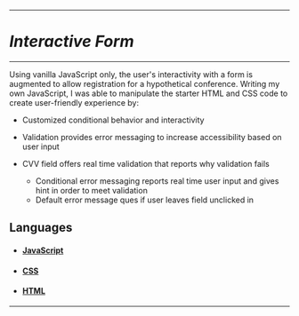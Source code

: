 ------

# *Interactive Form*

------



Using vanilla JavaScript only, the user's interactivity with a form is augmented to allow registration for a hypothetical conference.  Writing my own JavaScript, I was able to manipulate the starter HTML and CSS code to create user-friendly experience by:



- Customized conditional behavior and interactivity
- Validation provides error messaging to increase accessibility based on user input
- CVV field offers real time validation that reports why validation fails

  -  Conditional error messaging reports real time user input and gives hint in order to meet validation
  - Default error message ques if user leaves field unclicked in

## Languages

- #### [JavaScript](https://developer.mozilla.org/en-US/docs/Web/JavaScript)

- #### [CSS](https://developer.mozilla.org/en-US/docs/Web/CSS)

- #### [HTML](https://developer.mozilla.org/en-US/docs/Web/HTML)

------

